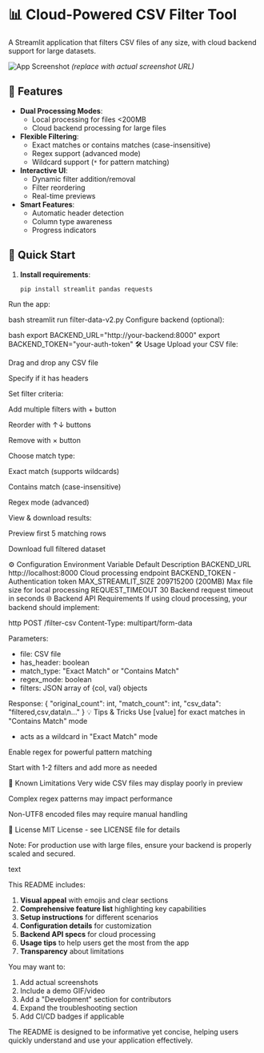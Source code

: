 # 📊 Cloud-Powered CSV Filter Tool

A Streamlit application that filters CSV files of any size, with cloud backend support for large datasets.

![App Screenshot](https://example.com/screenshot.png) *(replace with actual screenshot URL)*

## 🌟 Features

- **Dual Processing Modes**:
  - Local processing for files <200MB
  - Cloud backend processing for large files
- **Flexible Filtering**:
  - Exact matches or contains matches (case-insensitive)
  - Regex support (advanced mode)
  - Wildcard support (`*` for pattern matching)
- **Interactive UI**:
  - Dynamic filter addition/removal
  - Filter reordering
  - Real-time previews
- **Smart Features**:
  - Automatic header detection
  - Column type awareness
  - Progress indicators

## 🚀 Quick Start

1. **Install requirements**:
   ```bash
   pip install streamlit pandas requests
Run the app:

bash
streamlit run filter-data-v2.py
Configure backend (optional):

bash
export BACKEND_URL="http://your-backend:8000"
export BACKEND_TOKEN="your-auth-token"
🛠️ Usage
Upload your CSV file:

Drag and drop any CSV file

Specify if it has headers

Set filter criteria:

Add multiple filters with + button

Reorder with ↑↓ buttons

Remove with × button

Choose match type:

Exact match (supports wildcards)

Contains match (case-insensitive)

Regex mode (advanced)

View & download results:

Preview first 5 matching rows

Download full filtered dataset

⚙️ Configuration
Environment Variable	Default	Description
BACKEND_URL	http://localhost:8000	Cloud processing endpoint
BACKEND_TOKEN	-	Authentication token
MAX_STREAMLIT_SIZE	209715200 (200MB)	Max file size for local processing
REQUEST_TIMEOUT	30	Backend request timeout in seconds
🌐 Backend API Requirements
If using cloud processing, your backend should implement:

http
POST /filter-csv
Content-Type: multipart/form-data

Parameters:
- file: CSV file
- has_header: boolean
- match_type: "Exact Match" or "Contains Match"
- regex_mode: boolean
- filters: JSON array of {col, val} objects

Response:
{
  "original_count": int,
  "match_count": int,
  "csv_data": "filtered,csv,data\n..."
}
💡 Tips & Tricks
Use [value] for exact matches in "Contains Match" mode

* acts as a wildcard in "Exact Match" mode

Enable regex for powerful pattern matching

Start with 1-2 filters and add more as needed

🐛 Known Limitations
Very wide CSV files may display poorly in preview

Complex regex patterns may impact performance

Non-UTF8 encoded files may require manual handling

📜 License
MIT License - see LICENSE file for details

Note: For production use with large files, ensure your backend is properly scaled and secured.

text

This README includes:

1. **Visual appeal** with emojis and clear sections
2. **Comprehensive feature list** highlighting key capabilities
3. **Setup instructions** for different scenarios
4. **Configuration details** for customization
5. **Backend API specs** for cloud processing
6. **Usage tips** to help users get the most from the app
7. **Transparency** about limitations

You may want to:

1. Add actual screenshots
2. Include a demo GIF/video
3. Add a "Development" section for contributors
4. Expand the troubleshooting section
5. Add CI/CD badges if applicable

The README is designed to be informative yet concise, helping users quickly understand and use your application effectively.
